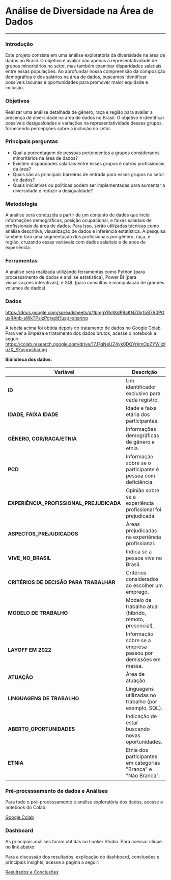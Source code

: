 # **Análise de Diversidade na Área de Dados**

---


### Introdução

Este projeto consiste em uma análise exploratória da diversidade na área de dados no Brasil. O objetivo é avaliar não apenas a representatividade de grupos minoritários no setor, mas também examinar disparidades salariais entre essas populações. Ao aprofundar nossa compreensão da composição demográfica e dos salários na área de dados, buscamos identificar possíveis lacunas e oportunidades para promover maior equidade e inclusão.

### Objetivos

Realizar uma análise detalhada de gênero, raça e região para avaliar a presença de diversidade na área de dados no Brasil. O objetivo é identificar possíveis desigualdades e variações na representatividade desses grupos, fornecendo percepções sobre a inclusão no setor.

### Principais perguntas

- Qual a porcentagem de pessoas pertencentes a grupos considerados minoritários na área de dados?
- Existem disparidades salariais entre esses grupos e outros profissionais da área?
- Quais são as principais barreiras de entrada para esses grupos no setor de dados?
- Quais iniciativas ou políticas podem ser implementadas para aumentar a diversidade e reduzir a desigualdade?

### Metodologia

A análise será conduzida a partir de um conjunto de dados que inclui informações demográficas, posição ocupacional, e faixas salariais de profissionais da área de dados. Para isso, serão utilizadas técnicas como análise descritiva, visualização de dados e inferência estatística. A pesquisa também fará uma segmentação dos profissionais por gênero, raça, e região, cruzando essas variáveis com dados salariais e de anos de experiência.

### Ferramentas

A análise será realizada utilizando ferramentas como Python (para processamento de dados e análise estatística), Power BI (para visualizações interativas), e SQL (para consultas e manipulação de grandes volumes de dados).

### Dados

https://docs.google.com/spreadsheets/d/1bmgYRqtKdP8aKNZDjrfoB7R0PGuxRAnb-sWkTPslzPg/edit?usp=sharing

A tabela acima foi obtida depois do tratamento de dados no Google Colab. Para ver a limpeza e tratamento dos dados brutos, acesse o notebook a seguir: https://colab.research.google.com/drive/17J7qNeUZ4yk0DQYrkmOpZYWiIzluzX_S?usp=sharing

**Biblioteca dos dados:**

| **Variável** | **Descrição** |
| --- | --- |
| **ID** | Um identificador exclusivo para cada registro. |
| **IDADE, FAIXA IDADE** | Idade e faixa etária dos participantes. |
| **GÊNERO, COR/RACA/ETNIA** | Informações demográficas de gênero e etnia. |
| **PCD** | Informação sobre se o participante é pessoa com deficiência. |
| **EXPERIÊNCIA_PROFISSIONAL_PREJUDICADA** | Opinião sobre se a experiência profissional foi prejudicada. |
| **ASPECTOS_PREJUDICADOS** | Áreas prejudicadas na experiência profissional. |
| **VIVE_NO_BRASIL** | Indica se a pessoa vive no Brasil. |
| **CRITÉRIOS DE DECISÃO PARA TRABALHAR** | Critérios considerados ao escolher um emprego. |
| **MODELO DE TRABALHO** | Modelo de trabalho atual (híbrido, remoto, presencial). |
| **LAYOFF EM 2022** | Informação sobre se a empresa passou por demissões em massa. |
| **ATUAÇÃO** | Área de atuação. |
| **LINGUAGENS DE TRABALHO** | Linguagens utilizadas no trabalho (por exemplo, SQL). |
| **ABERTO_OPORTUNIDADES** | Indicação de estar buscando novas oportunidades. |
| **ETNIA** | Etnia dos participantes em categorias "Branca" e "Não Branca". |

### Pré-processamento de dados e Análises

Para todo o pré-processamento e análise exploratória dos dados, acesse o notebook do Colab: 

[Google Colab](https://colab.research.google.com/drive/17J7qNeUZ4yk0DQYrkmOpZYWiIzluzX_S?usp=sharing)

### Dashboard

As principais análises foram obtidas no Looker Studio. Para acessar clique no link abaixo:

Para a discussão dos resultados, explicação do dashboard, conclusões e principais insights, acesse a página a seguir:

[Resultados e Conclusões](https://www.notion.so/Resultados-e-Conclus-es-4bb3f739611d4bb8bb6f1cf91f5e43c7?pvs=21)
